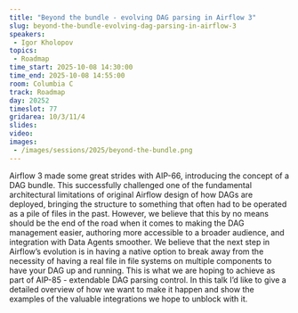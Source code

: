 ```yaml
---
title: "Beyond the bundle - evolving DAG parsing in Airflow 3"
slug: beyond-the-bundle-evolving-dag-parsing-in-airflow-3
speakers:
 - Igor Kholopov
topics:
 - Roadmap
time_start: 2025-10-08 14:30:00
time_end: 2025-10-08 14:55:00
room: Columbia C
track: Roadmap
day: 20252
timeslot: 77
gridarea: 10/3/11/4
slides:
video:
images:
 - /images/sessions/2025/beyond-the-bundle.png
---
```


Airflow 3 made some great strides with AIP-66, introducing the concept of a DAG bundle.
This successfully challenged one of the fundamental architectural limitations of original Airflow design of how DAGs are deployed, bringing the structure to something that often had to be operated as a pile of files in the past.
However, we believe that this by no means should be the end of the road when it comes to making the DAG management easier, authoring more accessible to a broader audience, and integration with Data Agents smoother.
We believe that the next step in Airflow’s evolution is in having a native option to break away from the necessity of having a real file in file systems on multiple components to have your DAG up and running. This is what we are hoping to achieve as part of AIP-85 - extendable DAG parsing control.
In this talk I’d like to give a detailed overview of how we want to make it happen and show the examples of the valuable integrations we hope to unblock with it.

